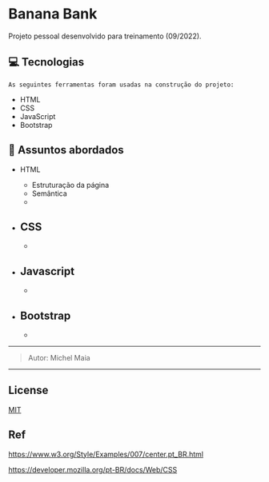 # Banana Bank

Projeto pessoal desenvolvido para treinamento (09/2022). 


## 💻 Tecnologias

    As seguintes ferramentas foram usadas na construção do projeto:

- HTML
- CSS
- JavaScript
- Bootstrap


## 💬 Assuntos abordados

- HTML
    - Estruturação da página 
    - Semântica
    - 

- CSS
    - 
    - 

- Javascript
    - 
    - 

- Bootstrap
    - 
    - 

--------------------------------

> Autor: Michel Maia 

----------------------------------------

## License

[MIT](https://choosealicense.com/licenses/mit/)


## Ref

https://www.w3.org/Style/Examples/007/center.pt_BR.html

https://developer.mozilla.org/pt-BR/docs/Web/CSS